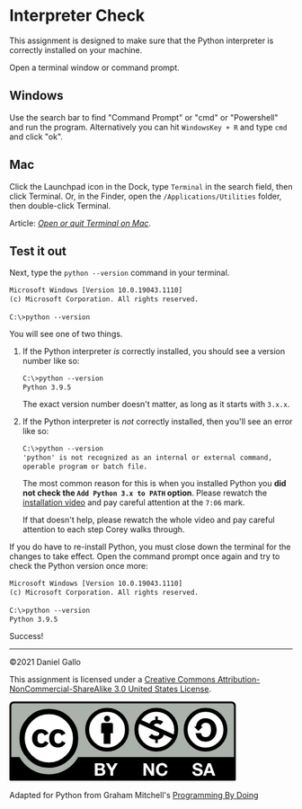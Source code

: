 # Interpreter Check

This assignment is designed to make sure that the Python interpreter is correctly installed on your machine.

Open a terminal window or command prompt. 

Windows
-------
Use the search bar to find "Command Prompt" or "cmd" or "Powershell" and run the program. Alternatively you can hit `WindowsKey + R` and type `cmd` and click "ok".

Mac
---
Click the Launchpad icon in the Dock, type `Terminal` in the search field, then click Terminal. Or, in the Finder, open the `/Applications/Utilities` folder, then double-click Terminal.

 Article: *[Open or quit Terminal on Mac](https://support.apple.com/en-ca/guide/terminal/apd5265185d-f365-44cb-8b09-71a064a42125/mac)*.

Test it out
-----------
Next, type the `python --version` command in your terminal.

```
Microsoft Windows [Version 10.0.19043.1110]
(c) Microsoft Corporation. All rights reserved. 

C:\>python --version
```

You will see one of two things. 

1. If the Python interpreter *is* correctly installed, you should see a version number like so:
    ```
    C:\>python --version
    Python 3.9.5
    ```
    The exact version number doesn't matter, as long as it starts with `3.x.x`.

2. If the Python interpreter is *not* correctly installed, then you'll see an error like so:
    ```
    C:\>python --version
    'python' is not recognized as an internal or external command, operable program or batch file.
    ```
    The most common reason for this is when you installed Python you **did not check the `Add Python 3.x to PATH` option**. Please rewatch the [installation video](https://youtu.be/YYXdXT2l-Gg?t=427) and pay careful attention at the `7:06` mark.

    If that doesn't help, please rewatch the whole video and pay careful attention to each step Corey walks through.

If you do have to re-install Python, you must close down the terminal for the changes to take effect. Open the command prompt once again and try to check the Python version once more:

```
Microsoft Windows [Version 10.0.19043.1110]
(c) Microsoft Corporation. All rights reserved. 

C:\>python --version
Python 3.9.5
```

Success!

---


©2021 Daniel Gallo


This assignment is licensed under a
[Creative Commons Attribution-NonCommercial-ShareAlike 3.0 United States License](https://creativecommons.org/licenses/by-nc-sa/3.0/us/deed.en_US).  

![Creative Commons License](images/by-nc-sa.png)





Adapted for Python from Graham Mitchell's [Programming By Doing](https://programmingbydoing.com/)